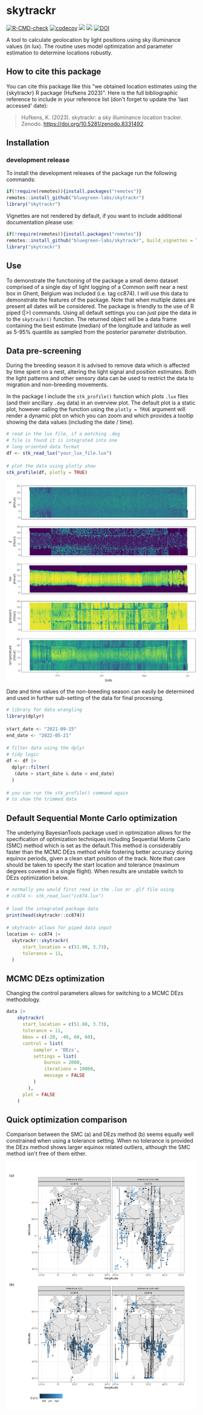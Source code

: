 # skytrackr

[![R-CMD-check](https://github.com/bluegreen-labs/skytrackr/workflows/R-CMD-check/badge.svg)](https://github.com/bluegreen-labs/skytrackr/actions)
[![codecov](https://codecov.io/gh/bluegreen-labs/skytrackr/branch/main/graph/badge.svg)](https://app.codecov.io/gh/bluegreen-labs/skytrackr)
![](https://cranlogs.r-pkg.org/badges/grand-total/skytrackr) 
![](https://www.r-pkg.org/badges/version/skytrackr)
[![DOI](https://zenodo.org/badge/DOI/10.5281/zenodo.8331492.svg)](https://doi.org/10.5281/zenodo.8331492)

A tool to calculate geolocation by light positions using sky illuminance values (in lux). The
 routine uses model optimization and parameter estimation to determine locations robustly.

## How to cite this package

You can cite this package like this "we obtained location estimates using the 
{skytrackr} R package (Hufkens 2023)". Here is the full
bibliographic reference to include in your reference list (don't forget
to update the 'last accessed' date):

> Hufkens, K. (2023). skytrackr: a sky illuminance location tracker. Zenodo. <https://doi.org/10.5281/zenodo.8331492>.

## Installation

### development release

To install the development releases of the package run the following
commands:

``` r
if(!require(remotes)){install.packages("remotes")}
remotes::install_github("bluegreen-labs/skytrackr")
library("skytrackr")
```

Vignettes are not rendered by default, if you want to include additional
documentation please use:

``` r
if(!require(remotes)){install.packages("remotes")}
remotes::install_github("bluegreen-labs/skytrackr", build_vignettes = TRUE)
library("skytrackr")
```

## Use

To demonstrate the functioning of the package a small demo dataset comprised of a single day of light logging of a Common swift near a nest box in Ghent, Belgium was included (i.e. tag cc874). I will use this data to demonstrate the features of the package. Note that when multiple dates are present all dates will be considered. The package is friendly to the use of R piped (|>) commands. Using all default settings you can just pipe the data in to the `skytrackr()` function. The returned object will be a data frame containing the best estimate (median) of the longitude and latitude as well as 5-95% quantile as sampled from the posterior parameter distribution.

## Data pre-screening

During the breeding season it is advised to remove data which is affected by time spent on a nest, altering the light signal and position estimates. Both the light patterns and other sensory data can be used to restrict the data to migration and non-breeding movements.

In the package I include the `stk_profile()` function which plots `.lux` files (and their ancillary `.deg` data) in an overview plot. The default plot is a static plot, however calling the function using the `plotly = TRUE` argument will render a dynamic plot on which you can zoom and which provides a tooltip showing the data values (including the date / time).

```r
# read in the lux file, if a matching .deg
# file is found it is integrated into one
# long oriented data format
df <- stk_read_lux("your_lux_file.lux")

# plot the data using plotly show
stk_profile(df, plotly = TRUE)
```

![](https://raw.githubusercontent.com/bluegreen-labs/skytrackr/main/profile_plot.png)


Date and time values of the non-breeding season can easily be determined and used in further sub-setting of the data for final processing.

```r
# library for data wrangling
library(dplyr)

start_date <- "2021-09-15"
end_date <- "2022-05-21"

# filter data using the dplyr
# tidy logic
df <- df |>
  dplyr::filter(
   (date > start_date & date < end_date)
  )

# you can run the stk_profile() command again
# to show the trimmed data
```

## Default Sequential Monte Carlo optimization

The underlying BayesianTools package used in optimization allows for the specification of optimization techniques including Sequential Monte Carlo (SMC) method which is set as the default.This method is considerably faster than the MCMC DEzs method while fostering better accuracy during equinox periods, given a clean start position of the track. Note that care should be taken to specify the start location and tolerance (maximum degrees covered in a single flight). When results are unstable switch to DEzs optimization below.

```r
# normally you would first read in the .lux or .glf file using
# cc874 <- stk_read_lux("cc874.lux")

# load the integrated package data
print(head(skytrackr::cc874))

# skytrackr allows for piped data input
location <- cc874 |>
  skytrackr::skytrackr(
      start_location = c(51.08, 3.73),
      tolerance = 11,
  )
```

## MCMC DEzs optimization

Changing the control parameters allows for switching to a MCMC DEzs methodology.

```r
data |>
    skytrackr(
      start_location = c(51.08, 3.73),
      tolerance = 11,
      bbox = c(-20, -40, 60, 60),
      control = list(
          sampler = 'DEzs',
          settings = list(
              burnin = 2000,
              iterations = 10000,
              message = FALSE
          )
        ),
      plot = FALSE
    )
```

## Quick optimization comparison

Comparison between the SMC (a) and DEzs method (b) seems equally well constrained when using a tolerance setting. When no tolerance is provided the DEzs method shows larger equinox related outliers, although the SMC method isn't free of them either.

![](https://raw.githubusercontent.com/bluegreen-labs/skytrackr/main/smc_dezs_comparison.png)

